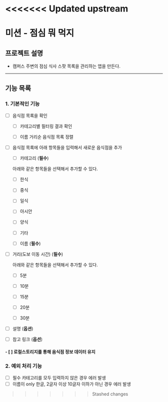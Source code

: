 <<<<<<< Updated upstream
=======
# 미션 - 점심 뭐 먹지

## 프로젝트 설명

- 캠퍼스 주변의 점심 식사 스팟 목록을 관리하는 앱을 만든다.

---

## 기능 목록

### 1.  기본적인 기능

- [ ] 음식점 목록을 확인

  - [ ] 카테고리별 필터링 결과 확인

  - [ ] 이름 거리순 음식점 목록 정렬 

 - [ ] 음식점 목록에 아래 항목들을 입력해서 새로운 음식점을 추가

    - [ ] 카테고리 (**필수**) 

    아래와 같은 항목들을 선택해서 추가할 수 있다.
      - [ ] 한식 

      - [ ] 중식 

      - [ ] 일식 

      - [ ] 아시안

      - [ ] 양식

      - [ ] 기타
  
      - [ ] 이름 (**필수**)

  - [ ] 거리(도보 이동 시간) (**필수**)

      아래와 같은 항목들을 선택해서 추가할 수 있다.
    - [ ] 5분

    - [ ] 10분

    - [ ] 15분

    - [ ] 20분
    
    - [ ] 30분

  - [ ] 설명 (**옵션**)

  - [ ] 참고 링크 (**옵션**)

#### - [ ] 로컬스토리지를 통해 음식점 정보 데이터 유지

### 2. 예외 처리 기능

- [ ] 필수 카테고리를 모두 입력하지 않은 경우 에러 발생
- [ ] 이름이 only 한글, 2글자 이상 10글자 이하가 아닌 경우 에러 발생
>>>>>>> Stashed changes
